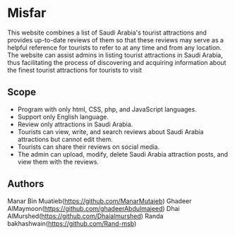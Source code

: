 # Misfar

This website  combines a list of Saudi Arabia's tourist attractions and 
provides up-to-date reviews of them so that these reviews may serve as a helpful reference 
for tourists to refer to at any time and from any location.
The website can assist admins in listing tourist attractions in Saudi Arabia, thus facilitating 
the process of discovering and acquiring information about the finest tourist attractions for 
tourists to visit

## Scope

- Program with only html, CSS, php, and JavaScript languages.
- Support only English language.
-	Review only attractions in Saudi Arabia.
-	Tourists can view, write, and search reviews about Saudi Arabia attractions but cannot edit them.
-	Tourists can share their reviews on social media.
- The admin can upload, modify, delete Saudi Arabia attraction posts, and view them with the reviews.




## Authors
Manar Bin Muatieb(https://github.com/ManarMutaieb)
Ghadeer AlMaymoon(https://github.com/ghadeerAbdulmajeed)
Dhai AlMurshed(https://github.com/Dhaialmurshed)
Randa bakhashwain(https://github.com/Rand-msb)
